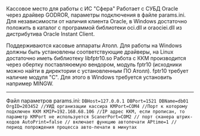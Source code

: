 Кассовое место для работы с ИС "Сфера"
    Работает с СУБД Oracle через драйвер GODROR, параметры подключения в файле params.ini. Для независимости от наличия клиента Oracle, в Windows достаточно положить в каталог с программой библиотеки oci.dll и oraociei.dll из дистрибутива Oracle Instant Client.

Поддерживаются касовые аппараты Атолл. Для работы на Windows должны быть установлены соответствующие драйверы, на Linux достаточно иметь библиотеку libfptr10.so
Работа с ККМ производится через обертку поставляюемую вендором, модуль fptr10 (исходники можно найти в директории с установленным ПО Атолл). fptr10 требует наличие модуля "C". Для этого в Windows требуется установить например MINGW.

____
Файл параметров params.ini:
    `DBHost=127.0.0.1
    DBPort=1521
    DBName=db01
    OrgID=203452 //УИД организации кассира
    KMPort=COM4 //Порт к которому подключен ККМ
    KMIP=192.168.68.106 //IP адрес ККМ, если прописан, то параметр KMPort не используется
    ScanerPort=COM2 // порт сканера штрих-кодов
    AutoPrint=false // включает функцию автопечати
    APtime=1 // период попрождения процесса авто-печати в минутах`